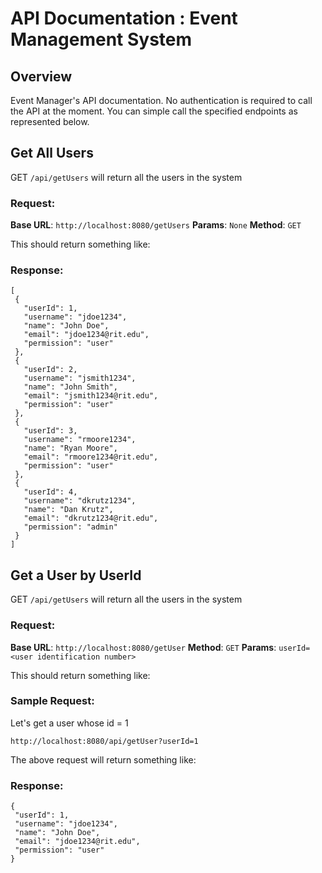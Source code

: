 # API Documentation : Event Management System

## Overview
Event Manager's API documentation. No authentication is required to call the API at the moment. You can simple call the specified endpoints as represented below.

## Get All Users

GET `/api/getUsers` will return all the users in the system

### Request:
**Base URL**: ```http://localhost:8080/getUsers```
**Params**: `None`
**Method**: `GET `


This should return something like: 

### Response: 
 ```
 [
  {
    "userId": 1,
    "username": "jdoe1234",
    "name": "John Doe",
    "email": "jdoe1234@rit.edu",
    "permission": "user"
  },
  {
    "userId": 2,
    "username": "jsmith1234",
    "name": "John Smith",
    "email": "jsmith1234@rit.edu",
    "permission": "user"
  },
  {
    "userId": 3,
    "username": "rmoore1234",
    "name": "Ryan Moore",
    "email": "rmoore1234@rit.edu",
    "permission": "user"
  },
  {
    "userId": 4,
    "username": "dkrutz1234",
    "name": "Dan Krutz",
    "email": "dkrutz1234@rit.edu",
    "permission": "admin"
  }
]

 ```
 
 ## Get a User by UserId

GET `/api/getUsers` will return all the users in the system

### Request:
**Base URL**: ```http://localhost:8080/getUser```
**Method**: `GET`
**Params**: `userId=<user identification number>`

This should return something like: 

### Sample Request: 
Let's get a user whose id = 1

```http://localhost:8080/api/getUser?userId=1                                   ```

The above request will return something like: 
### Response: 
 ```
 {
  "userId": 1,
  "username": "jdoe1234",
  "name": "John Doe",
  "email": "jdoe1234@rit.edu",
  "permission": "user"
 }
 ```



